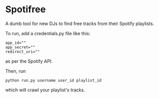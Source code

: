 # Spotifree
A dumb tool for new DJs to find free tracks from their Spotify playlists.

To run, add a credentials.py file like this:

    app_id=""
    app_secret=""
    redirect_uri=""
    
as per the Spotify API.

Then, run

    python run.py username user_id playlist_id
    
which will crawl your playlist's tracks.
